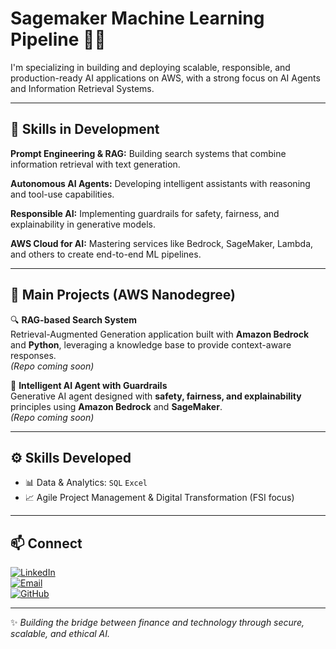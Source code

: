 # Sagemaker Machine Learning Pipeline 🤖🤖

I'm specializing in building and deploying scalable, responsible, and production-ready AI applications on AWS, with a strong focus on AI Agents and Information Retrieval Systems.

---
## 🦾 Skills in Development

**Prompt Engineering & RAG:** Building search systems that combine information retrieval with text generation.

**Autonomous AI Agents:** Developing intelligent assistants with reasoning and tool-use capabilities.

**Responsible AI:** Implementing guardrails for safety, fairness, and explainability in generative models.

**AWS Cloud for AI:** Mastering services like Bedrock, SageMaker, Lambda, and others to create end-to-end ML pipelines.

---
## 🚀 Main Projects (AWS Nanodegree)  

🔍 **RAG-based Search System**  
Retrieval-Augmented Generation application built with **Amazon Bedrock** and **Python**, leveraging a knowledge base to provide context-aware responses.  
*(Repo coming soon)*  

🤖 **Intelligent AI Agent with Guardrails**  
Generative AI agent designed with **safety, fairness, and explainability** principles using **Amazon Bedrock** and **SageMaker**.  
*(Repo coming soon)*  

---

## ⚙️ Skills Developed  


- 📊 Data & Analytics: `SQL` `Excel` 
- 📈 Agile Project Management & Digital Transformation (FSI focus)  

---

## 📫 Connect  

[![LinkedIn](https://img.shields.io/badge/LinkedIn-0A66C2?style=flat&logo=linkedin&logoColor=white)](https://www.linkedin.com/in/jorge-tavira/)  
[![Email](https://img.shields.io/badge/Email-D14836?style=flat&logo=gmail&logoColor=white)](mailto:j4rge.tavira@gmail.com)  
[![GitHub](https://img.shields.io/badge/GitHub-181717?style=flat&logo=github&logoColor=white)](https://github.com/jorge-tavira)  

---

✨ *Building the bridge between finance and technology through secure, scalable, and ethical AI.*  

   
   


 
